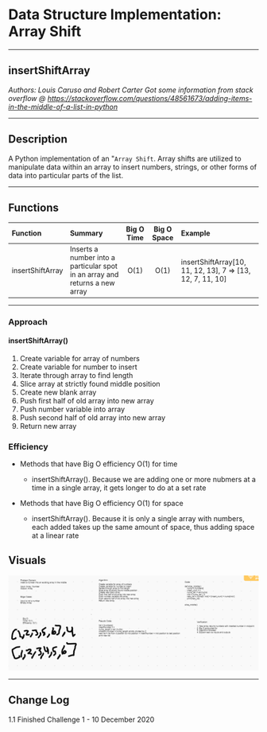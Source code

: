 # Data Structure Implementation: Array Shift
---

## insertShiftArray

*Authors: Louis Caruso and Robert Carter*
*Got some information from stack overflow @ https://stackoverflow.com/questions/48561673/adding-items-in-the-middle-of-a-list-in-python*

---

## Description

A Python implementation of an "`Array Shift`. Array shifts are utilized to manipulate data within an array to insert numbers, strings, or other forms of data into particular parts of the list.


---

## Functions

| Function | Summary | Big O Time | Big O Space | Example | 
| :----------- | :----------- | :-------------: | :-------------: | :----------- |
| insertShiftArray | Inserts a number into a particular spot in an array and returns a new array | O(1) | O(1) | insertShiftArray[10, 11, 12, 13], 7 => [13, 12, 7, 11, 10] |




---
### Approach

#### insertShiftArray()
1. Create variable for array of numbers
2. Create variable for number to insert
3. Iterate through array to find length
4. Slice array at strictly found middle position
5. Create new blank array
6. Push first half of old array into new array
7. Push number variable into array
8. Push second half of old array into new array
9. Return new array

### Efficiency
* Methods that have Big O efficiency O(1) for time
  * insertShiftArray(). Because we are adding one or more nubmers at a time in a single array, it gets longer to do at a set rate
  
* Methods that have Big O efficiency O(1) for space
  * insertShiftArray(). Because it is only a single array with numbers, each added takes up the same amount of space, thus adding space at a linear rate
  
  
## Visuals
![Whiteboard Image](../../assets/code_challenge_02_401whiteboard.png)



---

## Change Log
1.1 Finished Challenge 1 - 10 December 2020